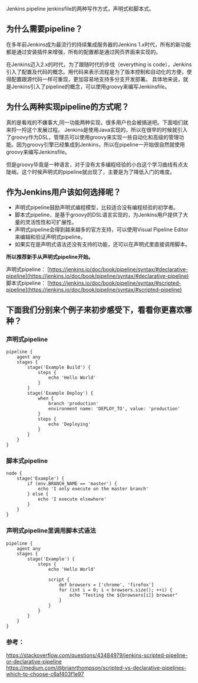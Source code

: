 
Jenkins pipeline jenkinsfile的两种写作方式，声明式和脚本式。

## 为什么需要pipeline？
在多年前Jenkins成为最流行的持续集成服务器的Jenkins 1.x时代，所有的新功能都是通过安装插件来增强，所有的配置都是通过网页界面来实现的。

在Jenkins迈入2.x的时代，为了跟随时代的步伐（everything is code），Jenkins引入了配置及代码的概念。用代码来表示流程是为了版本控制和自动化的方便，使得配置跟源代码一样可重现，更加容易地支持多分支开发部署。 具体地来说，就是Jenkins引入了pipeline的概念，可以使用groovy来编写Jenkinsfile。

## 为什么两种实现pipeline的方式呢？

真的是看戏的不嫌事大,同一功能两种实现，很多用户也会被搞迷吧。下面咱们就来捋一捋这个发展过程。
Jenkins是使用Java实现的，所以在很早的时候就引入了groovy作为DSL，管理员可以使用groovy来实现一些自动化和高级的管理功能。因为groovy引擎已经集成到Jenkins，所以在pipeline一开始很自然就使用groovy来编写Jenkinsfile。

但是groovy毕竟是一种语言，对于没有太多编程经验的小白这个学习曲线有点太陡峭。这个时候声明式的pipeline就出现了，主要是为了降低入门的难度。

## 作为Jenkins用户该如何选择呢？

- 声明式pipeline鼓励声明式编程模型，比较适合没有编程经验的初学者。 
- 脚本式pipeline，是基于groovy的DSL语言实现的，为Jenkins用户提供了大量的灵活性性和可扩展性。
- 声明式pipeline会得到越来越多的官方支持，可以使用Visual Pipeline Editor来编辑和验证声明式pipeline。
- 如果实在是声明式语法还没有支持的功能，还可以在声明式里直接调用脚本。

**所以推荐新手从声明式pipeline开始。**

声明式pipeline：
[https://jenkins.io/doc/book/pipeline/syntax/#declarative-pipeline](https://jenkins.io/doc/book/pipeline/syntax/#declarative-pipeline)  
脚本式pipeline：
[https://jenkins.io/doc/book/pipeline/syntax/#scripted-pipeline](https://jenkins.io/doc/book/pipeline/syntax/#scripted-pipeline)

## 下面我们分别来个例子来初步感受下，看看你更喜欢哪种？

### 声明式pipeline
```
pipeline {
    agent any
    stages {
        stage('Example Build') {
            steps {
                echo 'Hello World'
            }
        }
        stage('Example Deploy') {
            when {
                branch 'production'
                environment name: 'DEPLOY_TO', value: 'production'
            }
            steps {
                echo 'Deploying'
            }
        }
    }
}
```

### 脚本式pipeline
```
node {
    stage('Example') {
        if (env.BRANCH_NAME == 'master') {
            echo 'I only execute on the master branch'
        } else {
            echo 'I execute elsewhere'
        }
    }
}
```

### 声明式pipeline里调用脚本式语法
```
pipeline {
    agent any
    stages {
        stage('Example') {
            steps {
                echo 'Hello World'

                script {
                    def browsers = ['chrome', 'firefox']
                    for (int i = 0; i < browsers.size(); ++i) {
                        echo "Testing the ${browsers[i]} browser"
                    }
                }
            }
        }
    }
}
```

### 参考：
https://stackoverflow.com/questions/43484979/jenkins-scripted-pipeline-or-declarative-pipeline  
https://medium.com/@brianrthompson/scripted-vs-declarative-pipelines-which-to-choose-c6af403f1e97  
